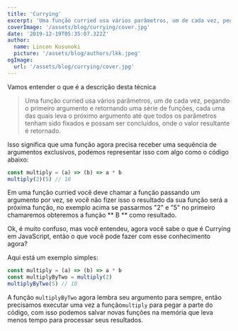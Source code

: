 ```yaml
---
title: 'Currying'
excerpt: 'Uma função curried usa vários parâmetros, um de cada vez, pegando o primeiro argumento e retornando uma série de funções, cada uma das quais leva o próximo argumento até que todos os parâmetros tenham sido fixados e possam ser concluídos, onde o valor resultante é retornado.'
coverImage: '/assets/blog/currying/cover.jpg'
date: '2019-12-19T05:35:07.322Z'
author:
  name: Lincon Kusunoki
  picture: '/assets/blog/authors/lkk.jpeg'
ogImage:
  url: '/assets/blog/currying/cover.jpg'
---
```


Vamos entender o que é a descrição desta técnica

> Uma função curried usa vários parâmetros, um de cada vez, pegando o primeiro argumento e retornando uma série de funções, cada uma das quais leva o próximo argumento até que todos os parâmetros tenham sido fixados e possam ser concluídos, onde o valor resultante é retornado.

Isso significa que uma função agora precisa receber uma sequência de argumentos exclusivos, podemos representar isso com algo como o código abaixo:

```javascript
const multiply = (a) => (b) => a * b
multiply(2)(5) // 10
```

Em uma função curried você deve chamar a função passando um argumento por vez, se você não fizer isso o resultado da sua função será a próxima função, no exemplo acima se passarmos "2" e "5" no primeiro chamaremos obteremos a função ** B ** como resultado.

Ok, é muito confuso, mas você entendeu, agora você sabe o que é Currying em JavaScript, então o que você pode fazer com esse conhecimento agora?

Aqui está um exemplo simples:

```javascript
const multiply = (a) => (b) => a * b
const multiplyByTwo = multiply(2)
multiplyByTwo(5) // 10
```

A função `multiplyByTwo` agora lembra seu argumento para sempre, então precisamos executar uma vez a função`multiply` para pegar a parte do código, com isso podemos salvar novas funções na memória que leva menos tempo para processar seus resultados.
